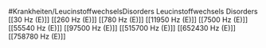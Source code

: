 #Krankheiten/LeucinstoffwechselsDisorders
Leucinstoffwechsels Disorders
[[30 Hz (E)]]
[[260 Hz (E)]]
[[780 Hz (E)]]
[[11950 Hz (E)]]
[[7500 Hz (E)]]
[[55540 Hz (E)]]
[[97500 Hz (E)]]
[[515700 Hz (E)]]
[[652430 Hz (E)]]
[[758780 Hz (E)]]